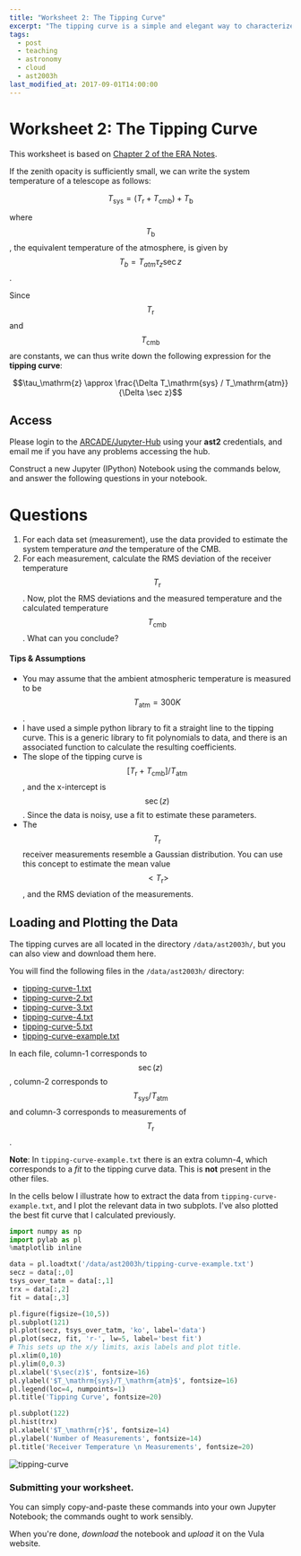 ```yaml
---
title: "Worksheet 2: The Tipping Curve"
excerpt: "The tipping curve is a simple and elegant way to characterize telescope performance."
tags: 
  - post
  - teaching 
  - astronomy
  - cloud
  - ast2003h
last_modified_at: 2017-09-01T14:00:00
---
```


# Worksheet 2: The Tipping Curve

This worksheet is based on [Chapter 2 of the ERA Notes][era-ch2]. 

If the zenith opacity is sufficiently small, we can write the system temperature of a telescope as follows:

$$ T_\mathrm{sys} = (T_\mathrm{r} + T_\mathrm{cmb})+T_\mathrm{b} $$

where $$T_\mathrm{b}$$, the equivalent temperature of the atmosphere, is given by $$T_b=T_{atm} \tau_z \sec z$$.

Since $$T_\mathrm{r}$$ and $$T_\mathrm{cmb}$$ are constants, we can thus write down the following expression for the **tipping curve**:

$$\tau_\mathrm{z} \approx \frac{\Delta T_\mathrm{sys} / T_\mathrm{atm}}{\Delta \sec z}$$

## Access

Please login to the [ARCADE/Jupyter-Hub][arcade] using your **ast2** credentials, and email me if
you have any problems accessing the hub. 

Construct a new Jupyter (IPython) Notebook using the commands below, and answer the following
questions in your notebook. 

# Questions

1. For each data set (measurement), use the data provided to estimate the system temperature _and_ the temperature of the CMB.
2. For each measurement, calculate the RMS deviation of the receiver temperature $$T_\mathrm{r}$$. Now, plot the RMS deviations and the measured temperature and the calculated temperature $$T_\mathrm{cmb}$$. What can you conclude?

#### Tips & Assumptions
* You may assume that the ambient atmospheric temperature is measured to be $$T_\mathrm{atm}=300K$$.
* I have used a simple python library to fit a straight line to the tipping curve. This is a generic library to fit polynomials to data, and there is an associated function to calculate the resulting coefficients. 
* The slope of the tipping curve is $$[T_\mathrm{r}+T_\mathrm{cmb}]/T_\mathrm{atm}$$, and the x-intercept is $$\sec(z)$$. Since the data is noisy, use a fit to estimate these parameters.
* The $$T_\mathrm{r}$$ receiver measurements resemble a Gaussian distribution. You can use this concept to estimate the mean value $$<T_\mathrm{r}>$$, and the RMS deviation of the measurements.

## Loading and Plotting the Data

The tipping curves are all located in the directory `/data/ast2003h/`, but you can also view and
download them here.

You will find the following files in the `/data/ast2003h/` directory:

* [tipping-curve-1.txt][tc1]
* [tipping-curve-2.txt][tc2]
* [tipping-curve-3.txt][tc2]
* [tipping-curve-4.txt][tc3]
* [tipping-curve-5.txt][tc4]
* [tipping-curve-example.txt][tcex]

In each file, column-1 corresponds to $$\sec(z)$$, column-2 corresponds to $$T_\mathrm{sys}/T_\mathrm{atm}$$ and column-3 corresponds to measurements of $$T_\mathrm{r}$$.

**Note**: In `tipping-curve-example.txt` there is an extra column-4, which corresponds to a _fit_ to the tipping curve data. This is **not** present in the other files.

In the cells below I illustrate how to extract the data from `tipping-curve-example.txt`, and I plot the relevant data in two subplots. I've also plotted the best fit curve that I calculated previously. 


```python
import numpy as np
import pylab as pl
%matplotlib inline
```


```python
data = pl.loadtxt('/data/ast2003h/tipping-curve-example.txt')
secz = data[:,0]
tsys_over_tatm = data[:,1]
trx = data[:,2]
fit = data[:,3]
```


```python
pl.figure(figsize=(10,5))
pl.subplot(121)
pl.plot(secz, tsys_over_tatm, 'ko', label='data')
pl.plot(secz, fit, 'r-', lw=5, label='best fit')
# This sets up the x/y limits, axis labels and plot title.
pl.xlim(0,10)
pl.ylim(0,0.3)
pl.xlabel('$\sec(z)$', fontsize=16)
pl.ylabel('$T_\mathrm{sys}/T_\mathrm{atm}$', fontsize=16)
pl.legend(loc=4, numpoints=1)
pl.title('Tipping Curve', fontsize=20)

pl.subplot(122)
pl.hist(trx)
pl.xlabel('$T_\mathrm{r}$', fontsize=14)
pl.ylabel('Number of Measurements', fontsize=14)
pl.title('Receiver Temperature \n Measurements', fontsize=20)
```
![tipping-curve]({{site.url}}/assets/images/tipping-curve-worksheet_4_1.png)

### Submitting your worksheet.

You can simply copy-and-paste these commands into your own Jupyter Notebook; the commands ought to
work sensibly. 

When you're done, _download_ the notebook and _upload_ it on the Vula website.

[era-ch2]: http://www.cv.nrao.edu/~sransom/web/Ch2.html
[tc1]: /assets/data/tipping-curve-1.txt
[tc2]: /assets/data/tipping-curve-2.txt
[tc3]: /assets/data/tipping-curve-3.txt
[tc4]: /assets/data/tipping-curve-4.txt
[tc5]: /assets/data/tipping-curve-5.txt
[tcex]: /assets/data/tipping-curve-example.txt
[arcade]: https://arcade-jupyter-hub.arc.ac.za
